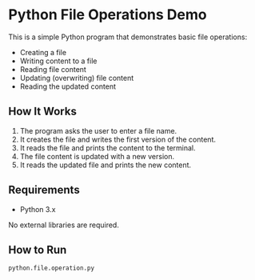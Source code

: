 # Python File Operations Demo

This is a simple Python program that demonstrates basic file operations:
- Creating a file
- Writing content to a file
- Reading file content
- Updating (overwriting) file content
- Reading the updated content

## How It Works

1. The program asks the user to enter a file name.
2. It creates the file and writes the first version of the content.
3. It reads the file and prints the content to the terminal.
4. The file content is updated with a new version.
5. It reads the updated file and prints the new content.


## Requirements

- Python 3.x

No external libraries are required.

## How to Run

```bash
python.file.operation.py


